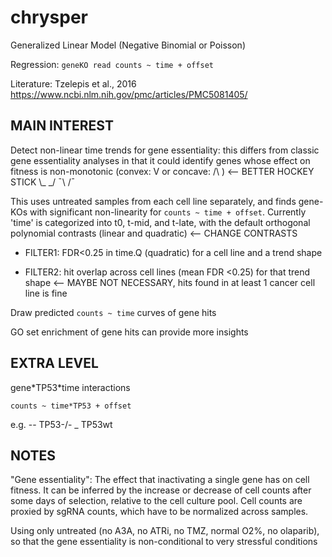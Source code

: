# chrysper

Generalized Linear Model (Negative Binomial or Poisson)

Regression: 
`geneKO read counts ~ time + offset`

Literature: Tzelepis et al., 2016 https://www.ncbi.nlm.nih.gov/pmc/articles/PMC5081405/


MAIN INTEREST
-------------

Detect non-linear time trends for gene essentiality: this differs from classic gene essentiality analyses in that it could identify genes whose effect on fitness is non-monotonic (convex: V or concave: /\ ) <-- BETTER HOCKEY STICK \\_ \_/ ¯\ /¯

This uses untreated samples from each cell line separately, and finds gene-KOs with significant non-linearity for `counts ~ time + offset`. Currently 'time' is categorized into t0, t-mid, and t-late, with the default orthogonal polynomial contrasts (linear and quadratic) <-- CHANGE CONTRASTS

- FILTER1: FDR<0.25 in time.Q (quadratic) for a cell line and a trend shape

- FILTER2: hit overlap across cell lines (mean FDR <0.25) for that trend shape <-- MAYBE NOT NECESSARY, hits found in at least 1 cancer cell line is fine

Draw predicted `counts ~ time` curves of gene hits

GO set enrichment of gene hits can provide more insights


EXTRA LEVEL
-----------

gene\*TP53\*time interactions

`counts ~ time*TP53 + offset`

e.g. -- TP53-/-
     \_ TP53wt


NOTES
-----

"Gene essentiality": The effect that inactivating a single gene has on cell fitness. It can be inferred by the increase or decrease of cell counts after some days of selection, relative to the cell culture pool. Cell counts are proxied by sgRNA counts, which have to be normalized across samples.

Using only untreated (no A3A, no ATRi, no TMZ, normal O2%, no olaparib), so that the gene essentiality is non-conditional to very stressful conditions
